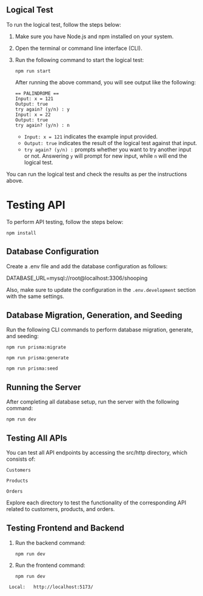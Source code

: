 ## Logical Test

To run the logical test, follow the steps below:

1. Make sure you have Node.js and npm installed on your system.

2. Open the terminal or command line interface (CLI).

3. Run the following command to start the logical test:

    ```
    npm run start
    ```

    After running the above command, you will see output like the following:

    ```
    == PALINDROME ==
    Input: x = 121
    Output: true
    try again? (y/n) : y
    Input: x = 22
    Output: true
    try again? (y/n) : n
    ```

    - `Input: x = 121` indicates the example input provided.
    - `Output: true` indicates the result of the logical test against that input.
    - `try again? (y/n) :` prompts whether you want to try another input or not. Answering `y` will prompt for new input, while `n` will end the logical test.

You can run the logical test and check the results as per the instructions above.


# Testing API

To perform API testing, follow the steps below:
```
npm install
```

## Database Configuration

Create a .env file and add the database configuration as follows:

DATABASE_URL=mysql://root@localhost:3306/shooping

Also, make sure to update the configuration in the `.env.development` section with the same settings.

## Database Migration, Generation, and Seeding
Run the following CLI commands to perform database migration, generate, and seeding:

```
npm run prisma:migrate
```
```
npm run prisma:generate
```
```
npm run prisma:seed
```

## Running the Server
After completing all database setup, run the server with the following command:
```
npm run dev
```

## Testing All APIs
You can test all API endpoints by accessing the src/http directory, which consists of:

`Customers`

`Products`

`Orders`

Explore each directory to test the functionality of the corresponding API related to customers, products, and orders.

## Testing Frontend and Backend

1. Run the backend command:
    ```
    npm run dev
    ```

2. Run the frontend command:
    ```
    npm run dev
    ```

```
 Local:   http://localhost:5173/
```









